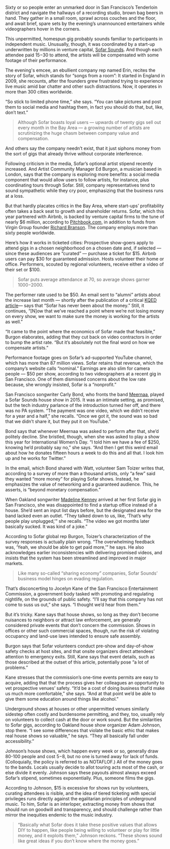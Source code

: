 
Sixty or so people enter an unmarked door in San Francisco’s Tenderloin district and navigate the hallways of a recording studio, brown bag beers in hand. They gather in a small room, sprawl across couches and the floor, and await brief, spare sets by the evening’s unannounced entertainers while videographers hover in the corners.
 
This unpermitted, homespun gig probably sounds familiar to participants in independent music. Unusually, though, it was coordinated by a start-up underwritten by millions in venture capital, [Sofar Sounds](https://www.sofarsounds.com/). And though each attendee paid $15-$30 to attend, the artists will be compensated with some footage of their performance.
 
The evening's emcee, an ebullient company rep named Erin, recites the story of Sofar, which stands for “songs from a room”: It started in England in 2009, she recounts, after the founders grew frustrated trying to experience live music amid bar chatter and other such distractions. Now, it operates in more than 300 cities worldwide.
 
“So stick to limited phone time,” she says. “You can take pictures and post them to social media and hashtag them, in fact you should do that, but, like, don’t text.”
 
>Although Sofar boasts loyal users — upwards of twenty gigs sell out every month in the Bay Area — a growing number of artists are scrutinizing the huge chasm between company value and compensation. 

And others say the company needn’t exist, that it just siphons money from the sort of gigs that already thrive without corporate interference.
 
Following criticism in the media, Sofar’s optional artist stipend recently increased. And Artist Community Manager Ed Burgon, a musician based in London, says that the company is exploring more benefits: a social media component that would allow users to follow artists, for instance, plus coordinating tours through Sofar. Still, company representatives tend to sound sympathetic while they cry poor, emphasizing that the business runs at a loss.
 
But that hardly placates critics in the Bay Area, where start-ups’ profitability often takes a back seat to growth and shareholder returns. Sofar, which this year partnered with Airbnb, is backed by venture capital firms to the tune of nearly $6 million, according to [Pitchbook.com](http://pitchbook.com/profiles/sofar-sounds-profile-investors-funding-valuation-and-analysis), in addition to  funds from Virgin Group founder [Richard Branson](http://www.telegraph.co.uk/business/2016/07/14/richard-branson-invests-in-secret-gig-start-up/). The company employs more than sixty people worldwide.
 
Here’s how it works in ticketed cities: Prospective show-goers apply to attend gigs in a chosen neighborhood on a chosen date and, if selected — since these audiences are “curated” — purchase a ticket for $15. Airbnb users can pay $30 for guaranteed admission. Hosts volunteer their home or office. Performers, scouted by regional volunteers, receive either a video of their set or $100. 
>Sofar puts average attendance at 70, so average shows garner $1000-$2000.
 
The performer rate used to be $50. An email sent to “alumni” artists about the increase last month — shortly after the publication of a critical [KQED article](https://ww2.kqed.org/arts/2017/04/28/sofar-sounds-house-shows-airbnb-middleman/)— says that “Sofar has never been about the money.” Still, it continues, “[N]ow that we’ve reached a point where we’re not losing money on every show, we want to make sure the money is working for the artists as well.”
 
“It came to the point where the economics of Sofar made that feasible,” Burgon elaborates, adding that they cut back on video contractors in order to bump the artist rate. “But it’s absolutely not the final word on how we compensate artists.”
 
Performance footage goes on Sofar’s ad-supported YouTube channel, which has more than 87 million views. Sofar retains that revenue, which the company’s website calls “nominal.” Earnings are also slim for camera people — $50 per show, according to two videographers at a recent gig in San Francisco. One of them dismissed concerns about the low rate because, she wrongly insisted, Sofar is a “nonprofit.”
 
San Francisco songwriter Carly Bond, who fronts the band [Meernaa](https://meernaa.bandcamp.com/), played a Sofar Sounds house show in 2015. It was an intimate setting, as promised, but the tech industry parlance of the introduction turned her off, and there was no PA system. “The payment was one video, which we didn’t receive for a year and a half,” she recalls. “Once we got it, the sound was so bad that we didn’t share it, but they put it on YouTube.”
 
Bond says that whenever Meernaa was asked to perform after that, she’d politely decline. She bristled, though, when she was asked to play a show this year for International Women’s Day. “I told him we have a fee of $250, knowing he’d probably say no,” she says. “And then I get this weird email about how he donates fifteen hours a week to do this and all that. I look him up and he works for Twitter.”
 
In the email, which Bond shared with Watt, volunteer Sam Toizer writes that, according to a survey of more than a thousand artists, only “a few” said they wanted “more money” for playing Sofar shows. Instead, he emphasizes the value of networking and a guaranteed audience. This, he asserts, is “beyond monetary compensation.”
 
When Oakland songwriter [Madeline Kenney](https://madelinekenney.bandcamp.com/) arrived at her first Sofar gig in San Francisco, she was disappointed to find a startup office instead of a house. She’d sent an input list days before, but the designated area for the band lacked even an outlet. “They talked down to us, like, ‘That’s why people play unplugged,’” she recalls. “The video we got months later basically sucked. It was kind of a joke.”  
 
According to Sofar global rep Burgon, Toizer’s characterization of the survey responses is actually plain wrong. “The overwhelming feedback was, ‘Yeah, we should be able to get paid more,’” he says. He also acknowledges earlier inconsistencies with delivering promised videos, and insists that the system has been streamlined and improved in major markets.
 
>Like many so-called “sharing economy” companies, Sofar Sounds’ business model hinges on evading regulation. 

That’s disconcerting to Jocelyn Kane of the San Francisco Entertainment Commission, a government body tasked with promoting and regulating nightlife, on the grounds of public safety. “I’ll say that this company has not come to suss us out,” she says. “I thought we’d hear from them.”
 
But it’s tricky. Kane says that house shows, so long as they don’t become nuisances to neighbors or attract law enforcement, are generally considered private events that don’t concern the commission. Shows in offices or other such commercial spaces, though, run the risk of violating occupancy and land-use laws intended to ensure safe assembly.
 
Burgon says that Sofar volunteers conduct pre-show and day-of-show safety checks at host sites, and that onsite organizers direct attendees’ attention to emergency exits. Still, Kane says that event details, such as those  described at the outset of this article, potentially pose “a lot of problems.”
 
Kane stresses that the commission’s one-time events permits are easy to acquire, adding that that the process gives her colleagues an opportunity to vet prospective venues’ safety. “It’d be a cost of doing business that’d make us much more comfortable,” she says. “And at that point we’d be able to give them some education around things like alcohol.”
 
Underground shows at houses or other unpermitted venues similarly sidestep often costly and burdensome permitting, and they, too, usually rely on volunteers to collect cash at the door or work sound. But the similarities to Sofar gigs, according to Oakland house show organizer Adam Johnson, stop there. “I see some differences that violate the basic ethic that makes real house shows so valuable,” he says. “They all basically fall under accessibility.”
 
Johnson’s house shows, which happen every week or so, generally draw 80-100 people and cost $5-$8, but no one is turned away for lack of funds. (Colloquially, the policy is referred to as  NOTAFLOF.) All of the money goes to the bands. Locals usually decide to allot touring acts most of the cash, or else divide it evenly. Johnson says these payouts almost always exceed Sofar’s stipend, sometimes exponentially. Plus, someone films the gigs.
 
According to Johnson, $15 is excessive for shows run by volunteers, curating attendees is risible, and the idea of tiered ticketing with special privileges runs directly against the egalitarian principles of underground music. To him, Sofar is an interloper, extracting money from shows that should run on goodwill and transparency, and should challenge rather than mirror the inequities endemic to the music industry. 
 
>“Basically what Sofar does it take these positive values that allows DIY to happen, like people being willing to volunteer or play for little money, and it exploits them,” Johnson reckons. “These shows sound like great ideas if you don’t know where the money goes.”
 
